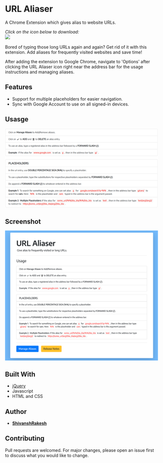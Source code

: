 # URL Aliaser

A Chrome Extension which gives alias to website URLs.

_Click on the icon below to download:_ \
[![](https://developer.chrome.com/webstore/images/ChromeWebStore_Badge_v2_340x96.png)](https://chrome.google.com/webstore/detail/url-aliaser/dpmjkbfpciagadmabadpflnhlkhcaaii)

Bored of typing those long URLs again and again? Get rid of it with this extension. Add aliases for frequently visited websites and save time!

After adding the extension to Google Chrome, navigate to 'Options' after clicking the URL Aliaser icon right near the address bar for the usage instructions and managing aliases.

## Features

* Support for multiple placeholders for easier navigation.
* Sync with Google Account to use on all signed-in devices.

## Usasge

![](./images/usage_instructions.png)

## Screenshot
![](./images/Screenshot-new.png)
## Built With

* [jQuery](https://api.jquery.com/)
* Javascript
* HTML and CSS

## Author

* [**ShivanshRakesh**](https://github.com/ShivanshRakesh)

## Contributing
Pull requests are welcomed. For major changes, please open an issue first to discuss what you would like to change.
